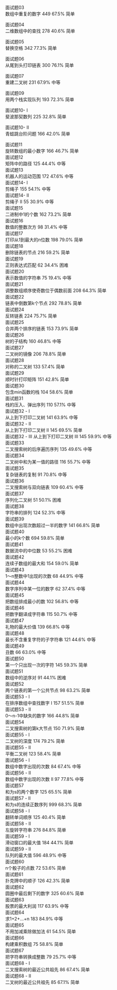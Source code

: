 面试题03	
数组中重复的数字  	449	67.5%	简单	

面试题04	
二维数组中的查找  	278	40.6%	简单	

面试题05	
替换空格  	342	77.3%	简单	

面试题06	
从尾到头打印链表  	300	76.1%	简单	

面试题07	
重建二叉树  	231	67.9%	中等	

面试题09	
用两个栈实现队列  	193	72.3%	简单	

面试题10- I	
斐波那契数列  	225	32.8%	简单	

面试题10- II	
青蛙跳台阶问题  	166	42.0%	简单	

面试题11	
旋转数组的最小数字  	166	46.7%	简单	
面试题12	
矩阵中的路径  	125	44.4%	中等	
面试题13	
机器人的运动范围  	172	47.6%	中等	
面试题14- I	
剪绳子  	155	54.1%	中等	
面试题14- II	
剪绳子 II  	55	30.9%	中等	
面试题15	
二进制中1的个数  	162	73.2%	简单	
面试题16	
数值的整数次方  	98	31.4%	中等	
面试题17	
打印从1到最大的n位数  	198	79.0%	简单	
面试题18	
删除链表的节点  	216	59.2%	简单	
面试题19	
正则表达式匹配  	62	34.4%	困难	
面试题20	
表示数值的字符串  	75	19.4%	中等	
面试题21	
调整数组顺序使奇数位于偶数前面  	208	64.3%	简单	
面试题22	
链表中倒数第k个节点  	292	78.8%	简单	
面试题24	
反转链表  	224	75.7%	简单	
面试题25	
合并两个排序的链表  	153	73.9%	简单	
面试题26	
树的子结构  	160	46.8%	中等	
面试题27	
二叉树的镜像  	206	78.8%	简单	
面试题28	
对称的二叉树  	133	57.4%	简单	
面试题29	
顺时针打印矩阵  	151	42.8%	简单	
面试题30	
包含min函数的栈  	104	58.6%	简单	
面试题31	
栈的压入、弹出序列  	110	57.1%	中等	
面试题32 - I	
从上到下打印二叉树  	141	63.9%	中等	
面试题32 - II	
从上到下打印二叉树 II  	145	69.5%	简单	
面试题32 - III	
从上到下打印二叉树 III  	145	59.9%	中等	
面试题33	
二叉搜索树的后序遍历序列  	135	49.6%	中等	
面试题34	
二叉树中和为某一值的路径  	116	55.7%	中等	
面试题35	
复杂链表的复制  	91	70.8%	中等	
面试题36	
二叉搜索树与双向链表  	109	60.4%	中等	
面试题37	
序列化二叉树  	51	50.1%	困难	
面试题38	
字符串的排列  	124	52.3%	中等	
面试题39	
数组中出现次数超过一半的数字  	141	66.8%	简单	
面试题40	
最小的k个数  	694	59.8%	简单	
面试题41	
数据流中的中位数  	53	55.2%	困难	
面试题42	
连续子数组的最大和  	154	59.0%	简单	
面试题43	
1～n整数中1出现的次数  	68	44.9%	中等	
面试题44	
数字序列中某一位的数字  	62	37.4%	中等	
面试题45	
把数组排成最小的数  	102	56.8%	中等	
面试题46	
把数字翻译成字符串  	115	50.7%	中等	
面试题47	
礼物的最大价值  	139	66.8%	中等	
面试题48	
最长不含重复字符的子字符串  	121	44.6%	中等	
面试题49	
丑数  	66	63.0%	中等	
面试题50	
第一个只出现一次的字符  	145	59.3%	简单	
面试题51	
数组中的逆序对  	91	44.1%	困难	
面试题52	
两个链表的第一个公共节点  	98	63.2%	简单	
面试题53 - I	
在排序数组中查找数字 I  	157	51.5%	简单	
面试题53 - II	
0～n-1中缺失的数字  	166	44.8%	简单	
面试题54	
二叉搜索树的第k大节点  	150	71.9%	简单	
面试题55 - I	
二叉树的深度  	174	79.2%	简单	
面试题55 - II	
平衡二叉树  	123	58.4%	简单	
面试题56 - I	
数组中数字出现的次数  	84	67.4%	中等	
面试题56 - II	
数组中数字出现的次数 II  	97	77.8%	中等	
面试题57	
和为s的两个数字  	125	65.5%	简单	
面试题57 - II	
和为s的连续正数序列  	999	68.3%	简单	
面试题58 - I	
翻转单词顺序  	125	40.4%	简单	
面试题58 - II	
左旋转字符串  	276	84.8%	简单	
面试题59 - I	
滑动窗口的最大值  	184	44.1%	简单	
面试题59 - II	
队列的最大值  	596	48.9%	中等	
面试题60	
n个骰子的点数  	72	53.6%	简单	
面试题61	
扑克牌中的顺子  	126	42.3%	简单	
面试题62	
圆圈中最后剩下的数字  	325	60.6%	简单	
面试题63	
股票的最大利润  	117	63.9%	中等	
面试题64	
求1+2+…+n  	183	84.9%	中等	
面试题65	
不用加减乘除做加法  	61	54.5%	简单	
面试题66	
构建乘积数组  	75	58.8%	简单	
面试题67	
把字符串转换成整数  	79	25.7%	中等	
面试题68 - I	
二叉搜索树的最近公共祖先  	86	67.4%	简单	
面试题68 - II	
二叉树的最近公共祖先  	85	67.1%	简单	
